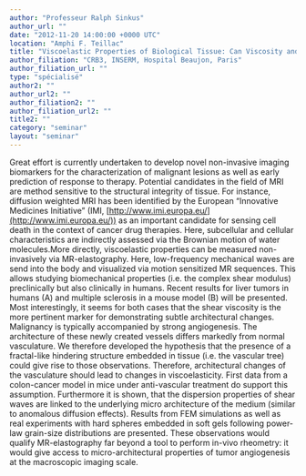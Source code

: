 ```yaml
---
author: "Professeur Ralph Sinkus"
author_url: ""
date: "2012-11-20 14:00:00 +0000 UTC"
location: "Amphi F. Teillac"
title: "Viscoelastic Properties of Biological Tissue: Can Viscosity and Dispersion Properties by used for Characterizing Tumors?"
author_filiation: "CRB3, INSERM, Hospital Beaujon, Paris"
author_filiation_url: ""
type: "spécialisé"
author2: ""
author_url2: ""
author_filiation2: ""
author_filiation_url2: ""
title2: ""
category: "seminar" 
layout: "seminar"
---
```

Great effort is currently undertaken to develop novel non-invasive imaging biomarkers for the characterization of malignant lesions as well as early prediction of response to therapy. Potential candidates in the field of MRI are method sensitive to the structural integrity of tissue. For instance, diffusion weighted MRI has been identified by the European “Innovative Medicines Initiative” (IMI, [http://www.imi.europa.eu/](http://www.imi.europa.eu/)) as an important candidate for sensing cell death in the context of cancer drug therapies. Here, subcellular and cellular characteristics are indirectly assessed via the Brownian motion of water molecules.More directly, viscoelastic properties can be measured non-invasively via MR-elastography. Here, low-frequency mechanical waves are send into the body and visualized via motion sensitized MR sequences. This allows studying biomechanical properties (i.e. the complex shear modulus) preclinically but also clinically in humans. Recent results for liver tumors in humans (A) and multiple sclerosis in a mouse model (B) will be presented. Most interestingly, it seems for both cases that the shear viscosity is the more pertinent marker for demonstrating subtle architectural changes. Malignancy is typically accompanied by strong angiogenesis. The architecture of these newly created vessels differs markedly from normal vasculature. We therefore developed the hypothesis that the presence of a fractal-like hindering structure embedded in tissue (i.e. the vascular tree) could give rise to those observations. Therefore, architectural changes of the vasculature should lead to changes in viscoelasticity. First data from a colon-cancer model in mice under anti-vascular treatment do support this assumption. Furthermore it is shown, that the dispersion properties of shear waves are linked to the underlying micro architecture of the medium (similar to anomalous diffusion effects). Results from FEM simulations as well as real experiments with hard spheres embedded in soft gels following power-law grain-size distributions are presented. These observations would qualify MR-elastography far beyond a tool to perform in-vivo rheometry: it would give access to micro-architectural properties of tumor angiogenesis at the macroscopic imaging scale.
